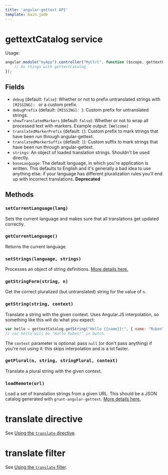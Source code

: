 ```yaml
---
title: 'angular-gettext API'
template: main.jade
---
```


# gettextCatalog service
Usage:

```js
angular.module("myApp").controller("MyCtrl", function ($scope, gettextCatalog) {
    // Do things with gettextCatalog
});
```

## Fields

* `debug` (default: `false`): Whether or not to prefix untranslated strings with `[MISSING]: ` or a custom prefix.
* `debugPrefix` (default: `[MISSING]: `): Custom prefix for untranslated strings.
* `showTranslatedMarkers` (default: `false`): Whether or not to wrap all processed text with markers. Example output: `[Welcome]`
* `translatedMarkerPrefix` (default: `[`): Custom prefix to mark strings that have been run through angular-gettext.
* `translatedMarkerSuffix` (default: `]`): Custom suffix to mark strings that have been run through angular-gettext.
* `strings`: An object of loaded translation strings. Shouldn't be used directly.
* `baseLanguage`: The default language, in which you're application is written. This defaults to English and it's generally a bad idea to use anything else: if your language has different pluralization rules you'll end up with incorrect translations. **Deprecated**

## Methods

### `setCurrentLanguage(lang)`
Sets the current language and makes sure that all translations get updated correctly.

### `getCurrentLanguage()`
Returns the current language.

### `setStrings(language, strings)`
Processes an object of string definitions. [More details here.](/dev-guide/manual-setstrings/)

### `getStringForm(string, n)`
Get the correct pluralized (but untranslated) string for the value of `n`.

### `getString(string, context)`
Translate a string with the given context. Uses Angular.JS interpolation, so something like this will do what you expect:

```js
var hello = gettextCatalog.getString("Hello {{name}}!", { name: "Ruben" });
// var hello will be "Hallo Ruben!" in Dutch.
```

The `context` parameter is optional: pass `null` (or don't pass anything) if you're not using it: this skips interpolation and is a lot faster.

### `getPlural(n, string, stringPlural, context)`
Translate a plural string with the given context.

### `loadRemote(url)`
Load a set of translation strings from a given URL. This should be a JSON catalog generated with `grunt-angular-gettext`. [More details here.](/dev-guide/lazy-loading/)

# translate directive
See [Using the `translate` directive](/dev-guide/annotate/).

# translate filter
See [Using the `translate` filter](/dev-guide/annotate/#attributes).
